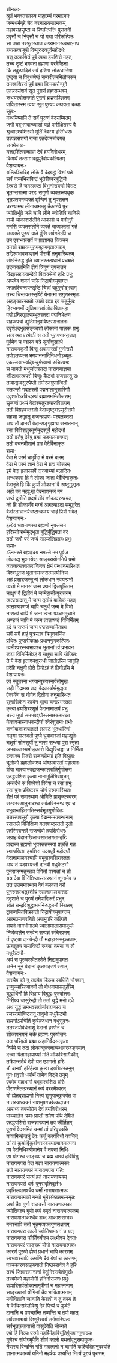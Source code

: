 शौनकः-  
श्रुतं भगवतस्तस्य माहात्म्यं परमात्मनः  
जन्मधर्मगृहे चैव नरनारायणात्मकम्  
महावराहसृष्टा च पिण्डोत्पत्तिः पुरातनी  
प्रवृत्तौ च निवृत्तौ च यो यथा परिकल्पितः  
सा तथा नश्श्रुतस्तात कथ्यमानस्त्वयाऽनघ  
हव्यकव्यजुषो विष्णुरुदक्पूर्वमहोदधेः  
यत्तु तत्कथितं पूर्वं त्वया हयशिरो महत्  
तच्च दृष्टं भगवता ब्रह्मणा परमेष्ठिना  
किं तदुत्पादितं सर्वं हरिणा लोकधारिणा  
दृष्ट्वा च विबुधश्रेष्ठं सम्परीतममितौजसम्  
तमश्वशिरसं पूर्वं ब्रह्मा किमकरोन्मुने  
एतन्नस्संशयं सूत पुराणं ब्रह्मसम्भवम्  
कथयस्वोत्तममते पुराणं ब्रह्मसञ्ज्ञितम्  
पावितास्स्म त्वया सूत पुण्याः कथयता कथाः  
सूतः-   
कथयिष्यामि ते सर्वं पुराणं वेदसम्मितम्  
जगौ यद्भगवान्व्यासो यज्ञे पारीक्षितस्य वै  
श्रुत्वाऽश्वशिरसो मूर्तिं देवस्य हरिमेधसः  
उत्पन्नसंशयो राजा एतदेवमचोदयत्  
जनमेजयः-  
यत्तद्दर्शितवान्ब्राह्म देवं हयशिरोधरम्  
किमर्थं तत्समभवद्वपुर्देवोपकल्पितम्  
वैशम्पायनः-   
यत्किञ्चिदिह लोके वै देहबद्धं विशां पते  
सर्वं पञ्चभिराविष्टं भूतैरीश्वरबुद्धिजैः  
ईश्वरो हि जगत्स्रष्टा विभुर्नारायणो विराट्  
भूतान्तरात्मा वरदः सगुणो व्यक्तरूपधृक्  
भूतप्रलयमव्यक्तं शृण्विमं तु नृपसत्तम  
धरण्यामथ लीनायामप्सु चैकार्णवे पुरा  
ज्योतिर्भूते जले चापि लीने ज्योतिषि चानिले  
वायौ चाकाशसंलीने आकाशे च मनोनुगे  
मनसि व्यक्तसंलीने व्यक्ते चाव्यक्ततां गते  
अव्यक्ते पुरुषं याते पुंसि सर्वगतेऽपि च  
तम एवाभवत्सर्वं न प्राज्ञायत किञ्चन  
तमसो ब्रह्मसम्भूतममूलममृतात्मकम्  
तद्विश्वभावसञ्ज्ञानं पौरुषीं तनुमास्थितम्  
सोऽनिरुद्ध इति ख्यातस्तत्प्रधानं प्रचक्षते  
तदव्यक्तमिति ज्ञेयं त्रिगुणं नृपसत्तम  
विद्यासहायवान्देवो विष्वक्सेनो हरिः प्रभुः  
अप्स्वेव शयनं चक्रे निद्रायोगमुपागतः  
जगतश्चिन्तयन्सृष्टिं चित्रां बहुगुणोद्भवाम्  
तस्य चिन्तयतस्सृष्टिं येनात्मा सगुणस्स्मृतः  
अहङ्कारस्ततो जातो ब्रह्मा इव चतुर्मुखः  
हिरण्यगर्भो द्युतिमान्सर्वलोकपितामहः  
पद्मोऽनिरुद्धात्सम्भूतस्तदा पद्मनिभेक्षणः  
सहस्रपत्रो द्युतिमानुपविष्टस्सनातनः  
ददृशेऽद्भुतसङ्काशो लोकानां पालकः प्रभुः  
सत्त्वस्थः परमेष्ठी स ततो भूतगणान्सृजत्  
पूर्वमेव च पद्मस्य पत्रे सूर्यांशुसप्रभे  
नारायणकृतौ बिन्दू अपामास्तां गुणोत्तरौ  
तपोऽतप्यत्स भगवाननादिनिधनोऽच्युतः  
एकस्तत्राभवद्बिन्दुर्मध्वाभो रुचिरप्रभः  
स नामतो मधुर्जातस्तदा नारायणाज्ञया  
कीटाभस्त्वपरो बिन्दुः कैटभो राजसस्तु सः  
तावाद्यावसुरश्रेष्ठौ तमोरजगुणान्वितौ  
बलवन्तौ गदाहस्तौ पद्मनालानुसारिणौ  
ददृशातेऽरविन्दस्थं ब्रह्माणममितौजसम्  
सृजन्तं प्रथमं वेदांश्चतुरश्चारुविग्रहान्  
ततो विग्रहवन्तस्तौ वेदान्दृष्ट्वाऽसुरोत्तमौ  
सहसा जगृहतू राजन्ब्रह्मणः पश्यतस्तदा  
अथ तौ दानवौ वेदान्सङ्गृह्याथ सनातनान्  
रसां विविशतुस्तूर्णमुदक्पूर्वे महोदधौ  
ततो हृतेषु देवेषु ब्रह्मा कश्मलमागमत्  
ततो वचनमीशानं प्राह वेदैर्विनाकृतः  
ब्रह्मा-  
वेदा मे परमं चक्षुर्वेदा मे परमं बलम्  
वेदा मे परमं ज्ञानं वेदा मे ब्रह्म चोत्तरम्  
इमे वेदा हृतास्सर्वे दानवाभ्यां बलादितः  
अन्धकारा हि मे लोका जाता वेदैर्विनाकृताः  
वेदानृते हि किं कुर्यां लोकानां वै स्रष्टुमुद्यतः  
अहो बत महद्दुःखं वेदनाशनजं मम  
प्राप्तं दुनोति हृदयं तीव्रं शोकादरन्ध्रयत्  
को हि शोकार्णवे मग्नं आगत्याऽद्य समुद्धरेत्  
वेदांस्तान्नानयेन्नष्टान्कस्य चाहं प्रियो भवेत्  
वैशम्पायनः-  
इत्येवं भाषमाणस्य ब्रह्मणो नृपसत्तम  
हरिस्तोत्रार्थमुद्भूता बुद्धिर्बुद्धिमतां वर  
ततो जगौ परं जप्यं साञ्जलिप्रग्रहः प्रभुः  
ब्रह्मा-  
ॐनमस्ते ब्रह्महृदय नमस्ते मम पूर्वज  
लोकाद्य भुवनश्रेष्ठ साङ्ख्ययोगनिधे प्रभो  
व्यक्ताव्यक्तकराचिन्त्य क्षेमं पन्थानमास्थित  
विश्वभूतज भूतानामन्तरात्मन्नयोनिज  
अहं प्रसादजस्तुभ्यं लोकधाम स्वयम्प्रभो  
त्वत्तो मे मानसं जन्म प्रथमं द्विजपूजितम्  
चाक्षुषं वै द्वितीयं मे जन्मेहासीत्पुरातनम्  
त्वत्प्रसादात्तु मे जन्म तृतीयं वाचिकं महत्  
त्वत्तश्श्रवणजं चापि चतुर्थं जन्म मे विभो  
नासत्यं चापि मे जन्म त्वत्तः पञ्चममुच्यते  
अण्डजं चापि मे जन्म त्वत्तष्षष्ठं विनिर्मितम्  
इदं च सप्तमं जन्म पद्मजन्मामितप्रभ  
सर्गे सर्गे ह्यहं पुत्रस्तव त्रिगुणवर्जित  
प्रथितः पुण्डरीकाक्षः प्रधानगुणकल्पितः  
त्वमीश्वरस्स्वभावश्च भूतानां त्वं प्रभावन  
त्वया विनिर्मितोऽहं वै चक्षुषा चापि योजितः  
ते मे वेदा हृताश्चक्षुरन्धो जातोऽस्मि जागृहि  
प्रदेहि चक्षुषी ह्येते प्रियोऽहं ते प्रियोऽसि मे  
वैशम्पायनः-  
एवं स्तुतस्स भगवान्पुरुषस्सर्वतोमुखः  
जहौ निद्रामथ तदा वेदकार्यार्थमुद्यतः  
ऐश्वर्येण स योगेन द्वितीयां तनुमास्थितः  
सुनासिकेन कायेन भूत्वा चन्द्रप्रभस्तदा  
कृत्वा हयशिरश्शुभ्रं वेदानामालयं प्रभुः  
तस्य मूर्धा समभवद्द्यौस्सनक्षत्रतारका  
केशाश्चास्याभवन्दीर्घा रवेरंशुसमाः प्रभोः  
कर्णावाकाशपाताले ललाटं भूतधारिणी  
गङ्गा सरस्वती पुण्ये भ्रुवावास्तां महाद्युतेः  
चक्षुषी सोमसूर्यौं तु नासा सन्ध्या पुरा स्मृता  
अभवच्चास्यमोङ्कारो विद्युज्जिह्वा च निर्मिता  
दन्ताश्च पितरो राजन्सोमपा इति विश्रुताः  
भूलोको ब्रह्मलोकश्च ओष्ठावास्तां महात्मनः  
ग्रीवा चास्याभवद्राजन्कालरात्रिर्गुणोत्तरा  
एतद्धयशिरः कृत्वा नानामूर्तिभिरावृतम्  
अन्तर्दधे स विश्वेशो विवेश च रसां प्रभुः  
रसां पुनः प्रविष्टश्च योगं परममास्थितः  
शैक्षं परं समास्थाय ओमिति प्रासृजत्स्वरम्  
सस्वरस्सानुनादश्च सर्वतस्स्निग्ध एव च  
बभूवान्तर्हितगतिस्सर्वभूतगुणोदितः  
ततस्तावसुरौ कृत्वा वेदान्समयबन्धनान्  
रसातले विनिक्षिप्य यतश्शब्दस्ततो द्रुतौ  
एतस्मिन्नन्तरे राजन्देवो हयशिरोधरः  
जग्राह वेदानखिलान्रसातलगतान्हरिः  
प्रादाच्च ब्रह्मणो भूयस्ततस्स्वां प्रकृतिं गतः  
स्थापयित्वा हयशिरा उदक्पूर्वे महोदधौ  
वेदानामालयश्चापि बभूवाश्वशिरास्ततः  
अथ तं यदपश्यन्तौ दानवौ मधुकैटभौ   
पुनराजग्मतुस्तत्र वेगितौ पश्यतां च तौ  
यत्र देवा विनिक्षिप्तास्तत्स्थानं शून्यमेव च  
तत उत्तममास्थाय वेगं बलवतां वरौ  
पुनरुत्तस्थतुश्शीघ्रं रसानामालयात्तदा  
ददृशाते च पुरुषं तमेवादिकरं प्रभुम्  
श्वेतं चन्द्रविशुद्धाभमनिरुद्धतनौ स्थितम्  
द्वावप्यमितविक्रान्तौ निद्रायोगमुपागतम्  
आत्मप्रमाणरचिते अपामुपरि कल्पिते  
शयने नागभोगाढ्ये ज्वालामालासमाकुले  
निष्केवलेन सत्त्वेन सम्पन्नं रुचिरप्रभम्  
तं दृष्ट्वा दानवेन्द्रौ तौ महाहासममुञ्चताम्  
ऊचतुश्च समाविष्टौ रजसा तमसा च तौ  
मधुकैटभौ-  
अयं स पुरुषश्श्वेतश्शेते निद्रामुपागतः  
अनेन नूनं वेदानां कृतमाहरणं रसात्  
वैशम्पायनः-  
कस्यैष को नु खल्वेष किञ्च स्वपिति भोगवान्  
इच्युच्चारितवाक्यौ तौ बोधयामासतुर्हरिम्  
युद्धार्थिनौ हि विज्ञाय विबुद्धः पुरुषोत्तमः  
निरीक्ष्य चासुरेन्द्रौ तौ ततो युद्धे मनो दधे  
अथ युद्धं समभवत्तयोर्नारायणस्य च  
रजस्तमोविष्टतनू तावुभौ मधुकैटभौ  
ब्रह्मणोऽपचितिं कुर्वञ्जधान मधुसूदनः  
ततस्तयोर्वधेनाशु वेदानां हरणेन च  
शोकापनयनं चक्रे ब्रह्मणः पुरुषोत्तमः  
ततः परिवृतो ब्रह्मा अहानिर्वेदसत्कृतः  
निर्ममे स तदा लोकान्कृत्स्नान्स्थावरजङ्गमान्  
दत्त्वा पितामहायाग्र्यां मतिं लोकविसर्गिकीम्  
तत्रैवान्तर्दधे देवो यत एवागतो हरिः  
तौ दानवौ हरिर्हत्वा कृत्वा हयशिरस्तनुम्  
पुनः प्रवृत्तो धर्मार्थं तामेव विदधे तनुम्  
एवमेष महाभागो बभूवाश्वशिरा हरिः  
पौराणमेतत्प्रख्यानं रूपं वरदमैश्वरम्  
यो ह्येतद्ब्राह्मणो नित्यं शृणुयाच्छ्रावयेत वा  
न तस्याध्ययनं नाशमुपगच्छेत्कदाचन  
आराध्य तपसोग्रेण देवं हयशिरोधरम्  
पाञ्चालेन क्रमः प्राप्तो रामेण पथि देशिते  
एतद्धयशिरो राजन्नाख्यानं तव कीर्तितम्  
पुराणं वेदसमितं यन्मां त्वं परिपृच्छसि  
यांयामिच्छेत्तनुं देवः कर्तुं कार्यविधौ क्वचित्  
तां तां कुर्याद्विकुर्वाणस्स्वयमात्मानमात्मना  
एष वेदनिधिश्श्रीमानेष वै तपसां निधिः  
एष योगश्च साङ्ख्यं च ब्रह्म चाग्र्यं हविर्विभुः  
नारायणपरा वेदा यज्ञा नारायणात्मकाः  
तपो नारायणपरं नारायणपरा गतिः  
नारायणपरं सत्यं व्रतं नारायणाश्रयम्  
नारायणपरो धर्मः पुनरावृत्तिदुर्लभः  
प्रवृत्तिलक्षणश्चैव धर्मो नारायणात्मकः  
नारायणात्मको गन्धो भूमेश्श्रेष्ठतमस्स्मृतः  
अपां चैव गुणो राजन्रसो नारायणात्मकः  
ज्योतिषश्च गुणो रूपं स्मृतं नारायणात्मकम्  
नारायणात्मकश्चैव शब्द आकाशसम्भवः  
मनश्चापि ततो भूतमव्यक्तगुणलक्षणम्  
नारायणपरः कालो ज्योतिषामयनं च यत्  
नारायणपरा कीर्तिश्श्रीश्च लक्ष्मीश्च देवताः  
नारायणपरं साङ्ख्यं योगो नारायणात्मकः  
कारणं पुरुषो ह्येषां प्रधानं चापि कारणम्  
स्वभावश्चापि कर्माणि दैवं येषां च कारणम्  
पञ्चकारणसङ्ख्यातो निष्ठस्सर्वत्र वै हरिः  
तत्त्वं जिज्ञासमानानां हेतुभिस्सर्वतोमुखैः  
तत्त्वमेको महायोगी हनिर्नारायणः प्रभुः  
ब्रह्मादिसर्वलोकानामृषीणां च महात्मनाम्  
साङ्ख्यानां योगिनां चैव भावितात्मनाम्  
मनीषितानि जानाति केशवो न तु तस्य ते  
ये केचित्सर्वलोकेषु दैवं पित्र्यं च कुर्वते  
दानानि च प्रयच्छन्ति तप्यन्ति च तपो महत्  
सर्वेषामाश्रयो विष्णुरैश्वर्यं सर्गमास्थितः  
सर्वभूतकृतावासो वासुदेवेति चोच्यते  
एषो हि नित्यः परमो महर्षिर्महाविभूतिर्गुणवान्गुणाख्यः  
गुणैश्च संयोगमुपैति शीघ्रं कालो यथर्तावृतुसम्प्रयुक्तः  
नैवास्य विन्दन्ति गतिं महात्मनो न चागतिं कश्चिदिहानुपश्यति  
ज्ञानात्मकाख्यं यमिनो महर्षयः पश्यन्ति नित्यं पुरुषं पुराणम्   
